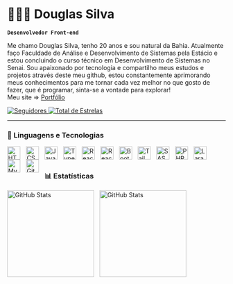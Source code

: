 # 👨🏾‍💻 Douglas Silva

**`Desenvolvedor Front-end`**

Me chamo Douglas Silva, tenho 20 anos e sou natural da Bahia. Atualmente faço Faculdade de Análise e Desenvolvimento de Sistemas pela Estácio e estou concluindo o curso técnico em Desenvolvimento de Sistemas no Senai. Sou apaixonado por tecnologia e compartilho meus estudos e projetos através deste meu github, estou constantemente aprimorando meus conhecimentos para me tornar cada vez melhor no que gosto de fazer, que é programar, sinta-se a vontade para explorar! <br/>
Meu site => [Portfólio](https://portfolio-beige-eight-35.vercel.app/)

<p align="left">
   <a href="https://github.com/douglass154?tab=followers">
      <img 
         alt="Seguidores" 
         title="Me siga no Github" 
         src="https://custom-icon-badges.demolab.com/github/followers/douglass154?color=236ad3&labelColor=1155ba&style=for-the-badge&logo=github&label=Seguidores&logoColor=white"
      />
   </a>
   <a href="https://github.com/douglass154?tab=repositories&sort=stargazers">
      <img 
         alt="Total de Estrelas" 
         title="Total de Estrelas Github" 
         src="https://custom-icon-badges.demolab.com/github/stars/douglass154?color=55960&labelColor=488207&style=for-the-badge&logo=star&label=estrelas"
      />
   </a>
</p>

---

### 🤖 Linguagens e Tecnologias

<img 
   align="left" 
   alt="HTML"
   title="HTML" 
   width="30px" 
   style="padding-right: 10px;" 
   src="https://cdn.jsdelivr.net/gh/devicons/devicon@latest/icons/html5/html5-original.svg" 
/>
<img 
   align="left" 
   alt="CSS" 
   title="CSS"
   width="30px" 
   style="padding-right: 10px;" 
   src="https://cdn.jsdelivr.net/gh/devicons/devicon@latest/icons/css3/css3-original.svg" 
/>
<img 
   align="left" 
   alt="JavaScript" 
   title="JavaScript"
   width="30px" 
   style="padding-right: 10px;" 
   src="https://cdn.jsdelivr.net/gh/devicons/devicon@latest/icons/javascript/javascript-original.svg" 
/>
<img 
   align="left" 
   alt="TypeScript"
   title="TypeScript" 
   width="30px" 
   style="padding-right: 10px;" 
   src="https://cdn.jsdelivr.net/gh/devicons/devicon@latest/icons/typescript/typescript-original.svg" 
/>
<img 
   align="left" 
   alt="React"
   title="React" 
   width="30px" 
   style="padding-right: 10px;" 
   src="https://cdn.jsdelivr.net/gh/devicons/devicon@latest/icons/react/react-original.svg" 
/>
<img 
   align="left" 
   alt="React"
   title="React" 
   width="30px" 
   style="padding-right: 10px;" 
   src="https://cdn.jsdelivr.net/gh/devicons/devicon@latest/icons/vitejs/vitejs-original.svg" 
/>
<img 
   align="left" 
   alt="Bootstrap"
   title="Bootstrap" 
   width="30px" 
   style="padding-right: 10px;" 
   src="https://cdn.jsdelivr.net/gh/devicons/devicon@latest/icons/bootstrap/bootstrap-original.svg" 
/>
<img 
   align="left" 
   alt="Tailwind" 
   title="Tailwind"
   width="30px" 
   style="padding-right: 10px;" 
   src="https://cdn.jsdelivr.net/gh/devicons/devicon@latest/icons/tailwindcss/tailwindcss-original.svg" 
/>
<img 
   align="left" 
   alt="SASS" 
   title="SASS"
   width="30px" 
   style="padding-right: 10px;" 
   src="https://cdn.jsdelivr.net/gh/devicons/devicon@latest/icons/sass/sass-original.svg" 
/>
<img 
   align="left" 
   alt="PHP" 
   title="PHP"
   width="30px" 
   style="padding-right: 10px;" 
   src="https://cdn.jsdelivr.net/gh/devicons/devicon@latest/icons/php/php-original.svg" 
/>
<img 
   align="left" 
   alt="Laravel" 
   title="Laravel"
   width="30px" 
   style="padding-right: 10px;" 
   src="https://cdn.jsdelivr.net/gh/devicons/devicon@latest/icons/laravel/laravel-original.svg" 
/>
<img 
   align="left" 
   alt="MySQL" 
   title="MySQL"
   width="30px" 
   style="padding-right: 10px;" 
   src="https://cdn.jsdelivr.net/gh/devicons/devicon@latest/icons/mysql/mysql-original.svg" 
/>
<img 
   align="left" 
   alt="Git" 
   title="Git"
   width="30px" 
   style="padding-right: 10px;" 
   src="https://cdn.jsdelivr.net/gh/devicons/devicon@latest/icons/git/git-original.svg" 
/>

<br/>
<br/>

### 📊 Estatísticas

<p>
   <img 
      align="left" 
      alt="GitHub Stats" 
      height="200" 
      style="padding-right: 10px;" 
      src="https://github-readme-stats.vercel.app/api?username=douglass154&show_icons=true&theme=radical&include_all_commits=true&locale=pt-br" 
   />

   <img 
      align="left" 
      alt="GitHub Stats" 
      height="200" 
      src="https://github-readme-stats.vercel.app/api/top-langs/?username=douglass154&theme=radical&layout=compact&custom_title=Tecnologias&langs_count=6" 
   />

</p>
